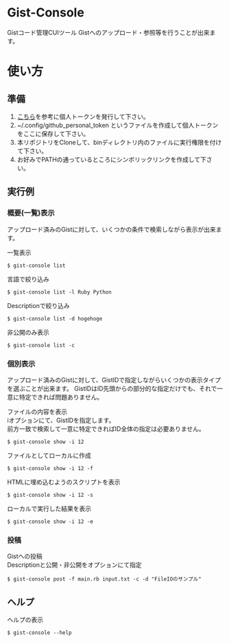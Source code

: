 # Gist-Console
Gistコード管理CUIツール
Gistへのアップロード・参照等を行うことが出来ます。

# 使い方

## 準備
1. [こちら](https://help.github.com/articles/creating-an-access-token-for-command-line-use/)を参考に個人トークンを発行して下さい。
2. ~/.config/github_personal_token というファイルを作成して個人トークンをここに保存して下さい。
3. 本リポジトリをCloneして、binディレクトリ内のファイルに実行権限を付けて下さい。
4. お好みでPATHの通っているところにシンボリックリンクを作成して下さい。


## 実行例

### 概要(一覧)表示
アップロード済みのGistに対して、いくつかの条件で検索しながら表示が出来ます。

一覧表示
```
$ gist-console list
```

言語で絞り込み
```
$ gist-console list -l Ruby Python
```

Descriptionで絞り込み
```
$ gist-console list -d hogehoge
```

非公開のみ表示
```
$ gist-console list -c 
```

### 個別表示
アップロード済みのGistに対して、GistIDで指定しながらいくつかの表示タイプを選ぶことが出来ます。
GistIDはID先頭からの部分的な指定だけでも、それで一意に特定できれば問題ありません。

ファイルの内容を表示<br>
iオプションにて、GistIDを指定します。<br>
前方一致で検索して一意に特定できればID全体の指定は必要ありません。
```
$ gist-console show -i 12
```

ファイルとしてローカルに作成
```
$ gist-console show -i 12 -f
```

HTMLに埋め込むようのスクリプトを表示
```
$ gist-console show -i 12 -s
```

ローカルで実行した結果を表示
```
$ gist-console show -i 12 -e
```

### 投稿

Gistへの投稿<br>
Descriptionと公開・非公開をオプションにて指定
```
$ gist-console post -f main.rb input.txt -c -d "FileIOのサンプル"
```

## ヘルプ

ヘルプの表示
```
$ gist-console --help
```
